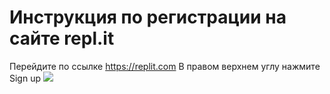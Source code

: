 # Инструкция по регистрации на сайте repl.it 

Перейдите по ссылке https://replit.com
В правом верхнем углу нажмите Sign up ![](https://drive.google.com/file/d/13NvkpYUYa_-VEFvdNVSYy-qdjgWI8K1f/view?usp=sharing) 
